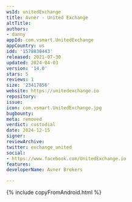 ```yaml
---
wsId: unitedExchange
title: Avner - United Exchange
altTitle: 
authors:
- danny
appId: com.vsmart.UnitedExchange
appCountry: us
idd: '1578830443'
released: 2021-07-30
updated: 2024-04-03
version: '14.0'
stars: 5
reviews: 1
size: '23417856'
website: https://unitedexchange.io
repository: 
issue: 
icon: com.vsmart.UnitedExchange.jpg
bugbounty: 
meta: removed
verdict: custodial
date: 2024-12-15
signer: 
reviewArchive: 
twitter: exchange_united
social:
- https://www.facebook.com/UnitedExchange.io
features: 
developerName: Avner Brokers

---
```


{% include copyFromAndroid.html %}
